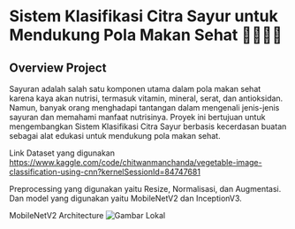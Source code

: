 # Sistem Klasifikasi Citra Sayur untuk Mendukung Pola Makan Sehat 👩🏻‍🍳🌽

## Overview Project
Sayuran adalah salah satu komponen utama dalam pola makan sehat karena kaya akan nutrisi, termasuk vitamin, mineral, serat, dan antioksidan. Namun, banyak orang menghadapi tantangan dalam mengenali jenis-jenis sayuran dan memahami manfaat nutrisinya. Proyek ini bertujuan untuk mengembangkan Sistem Klasifikasi Citra Sayur berbasis kecerdasan buatan sebagai alat edukasi untuk mendukung pola makan sehat.

Link Dataset yang digunakan https://www.kaggle.com/code/chitwanmanchanda/vegetable-image-classification-using-cnn?kernelSessionId=84747681 

Preprocessing yang digunakan yaitu Resize, Normalisasi, dan Augmentasi. Dan model yang digunakan yaitu MobileNetV2 dan InceptionV3.

MobileNetV2 Architecture
![Gambar Lokal](assets/mobilenet_arsitektur.jpeg)
